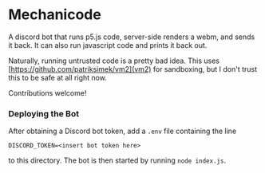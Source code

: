 # Mechanicode

A discord bot that runs p5.js code, server-side renders a webm, and sends it back. It can also run javascript code and prints it back out. 

Naturally, running untrusted code is a pretty bad idea. This uses [https://github.com/patriksimek/vm2](vm2) for sandboxing, but I don't trust this to be safe at all right now. 

Contributions welcome!


### Deploying the Bot

After obtaining a Discord bot token, add a `.env` file containing the line
```
DISCORD_TOKEN=<insert bot token here>
```
to this directory. The bot is then started by running `node index.js`.





